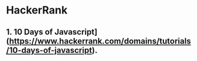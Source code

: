 # HackerRank
## 1. 10 Days of Javascript](https://www.hackerrank.com/domains/tutorials/10-days-of-javascript).

